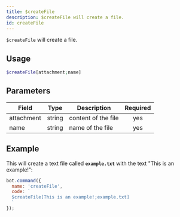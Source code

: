 ```yaml
---
title: $createFile 
description: $createFile will create a file.
id: createFile
---
```


`$createFile` will create a file.

## Usage

```php
$createFile[attachment;name]
```

## Parameters 


| Field     | Type    | Description                                        | Required |
|-----------|---------|----------------------------------------------------| :------: |
| attachment    | string  | content of the file                 | yes      |
| name    | string  | name of the file                             | yes      |


## Example

This will create a text file called **`example.txt`** with the text "This is an example!":

```javascript
bot.command({
  name: 'createFile',
  code: `
  $createFile[This is an example!;example.txt]
  `
});
```
